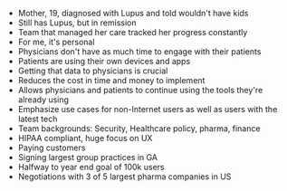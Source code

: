 
- Mother, 19, diagnosed with Lupus and told wouldn't have kids
- Still has Lupus, but in remission
- Team that managed her care tracked her progress constantly
- For me, it's personal
- Physicians don't have as much time to engage with their patients
- Patients are using their own devices and apps
- Getting that data to physicians is crucial
- Reduces the cost in time and money to implement
- Allows physicians and patients to continue using the tools they're already using
- Emphasize use cases for non-Internet users as well as users with the latest tech
- Team backgrounds: Security, Healthcare policy, pharma, finance
- HIPAA compliant, huge focus on UX
- Paying customers
- Signing largest group practices in GA
- Halfway to year end goal of 100k users
- Negotiations with 3 of 5 largest pharma companies in US